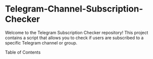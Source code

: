 # Telegram-Channel-Subscription-Checker

Welcome to the Telegram Subscription Checker repository! This project contains a script that allows you to check if users are subscribed to a specific Telegram channel or group.

Table of Contents
